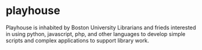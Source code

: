 # playhouse
Playhouse is inhabited by Boston University Librarians and frieds interested in using python, javascript, php, and other languages to develop simple scripts and complex applications to support library work.
